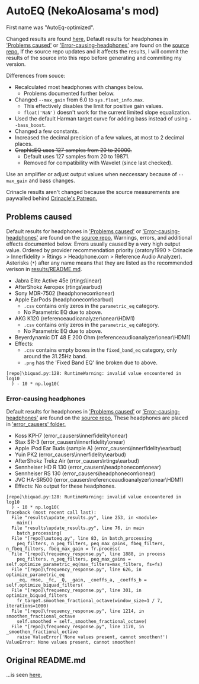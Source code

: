 # AutoEQ (NekoAlosama's mod)
First name was "AutoEq-optimized".


Changed results are found [here.](./results)
Default results for headphones in ['Problems caused'](#problems-caused) or ['Error-causing-headphones'](#error-causing-headphones) are found on the [source repo.](https://github.com/jaakkopasanen/AutoEq/tree/master/results)
If the source repo updates and it affects the results, I will commit the results of the source into this repo before generating and commiting my version.


Differences from souce:
- Recalculated most headphones with changes below.
  - Problems documented further below.
- Changed `--max_gain` from 6.0 to `sys.float_info.max`.
  - This effectively disables the limit for positive gain values.
  - `float('NaN')` doesn't work for the current limited slope equalization.
- Used the default Harman target curve for adding bass instead of using `--bass_boost`.
- Changed a few constants.
- Increased the decimal precision of a few values, at most to 2 decimal places.
- ~~GraphicEQ uses 127 samples from 20 to 20000.~~
  - Default uses 127 samples from 20 to 19871.
  - Removed for compatibility with Wavelet (since last checked).


Use an amplifier or adjust output values when neccessary because of `--max_gain` and bass changes.


Crinacle results aren't changed because the source measurements are paywalled behind [Crinacle's Patreon.](https://www.patreon.com/crinacle)


## Problems caused
Default results for headphones in ['Problems caused'](#problems-caused) or ['Error-causing-headphones'](#error-causing-headphones) are found on the [source repo.](https://github.com/jaakkopasanen/AutoEq/tree/master/results)
Warnings, errors, and additional effects documented below. Errors usually caused by a very high output value.
Ordered by provider recommendation priority (oratory1990 > Crinacle > Innerfidelity > Rtings > Headphone.com > Reference Audio Analyzer). Asterisks (`*`) after any name means that they are listed as the recommended verison in [results/README.md](./results/README.md). 


- Jabra Elite Active 45e (rtings\inear)
- AfterShokz Aeropex (rtings\earbud)
- Sony MDR-7502 (headphonecom\onear)
- Apple EarPods (headphonecom\earbud)
  - `.csv` contains only zeros in the `parametric_eq` category.
  - No Parametric EQ due to above.
- AKG K120 (referenceaudioanalyzer\onear\HDM1)
  - `.csv` contains only zeros in the `parametric_eq` category.
  - No Parametric EQ due to above.
- Beyerdynamic DT 48 E 200 Ohm (referenceaudioanalyzer\onear\HDM1)
- Effects:
  - `.csv` contains empty boxes in the `fixed_band_eq` category, only around the 31.25Hz band.
  - `.png` has the 'Fixed Band EQ' line broken due to above.
```
[repo]\biquad.py:128: RuntimeWarning: invalid value encountered in log10
  ) - 10 * np.log10(
```


### Error-causing headphones 
Default results for headphones in ['Problems caused'](#problems-caused) or ['Error-causing-headphones'](#error-causing-headphones) are found on the [source repo.](https://github.com/jaakkopasanen/AutoEq/tree/master/results)
These headphones are placed in ['error_causers' folder.](./measurements/error_causers)
- Koss KPH7 (error_causers\innerfidelity\onear)
- Stax SR-3 (error_causers\innerfidelity\onear)
- Apple iPod Ear Buds (sample A) (error_causers\innerfidelity\earbud)
- Yuin PK2 (error_causers\innerfidelity\earbud)
- AfterShokz Trekz Air (error_causers\rtings\earbud)
- Sennheiser HD R 130 (error_causers\headphonecom\onear)
- Sennheiser RS 130 (error_causers\headphonecom\onear)
- JVC HA-SR500 (error_causers\referenceaudioanalyzer\onear\HDM1)
- Effects: No output for these headphones.
```
[repo]\biquad.py:128: RuntimeWarning: invalid value encountered in log10
  ) - 10 * np.log10(
Traceback (most recent call last):
  File "results\update_results.py", line 253, in <module>
    main()
  File "results\update_results.py", line 76, in main
    batch_processing(
  File "[repo]\autoeq.py", line 83, in batch_processing
    peq_filters, n_peq_filters, peq_max_gains, fbeq_filters, n_fbeq_filters, fbeq_max_gain = fr.process(
  File "[repo]\frequency_response.py", line 1888, in process
    peq_filters, n_peq_filters, peq_max_gains = self.optimize_parametric_eq(max_filters=max_filters, fs=fs)
  File "[repo]\frequency_response.py", line 626, in optimize_parametric_eq
    _eq, rmse, _fc, _Q, _gain, _coeffs_a, _coeffs_b = self.optimize_biquad_filters(
  File "[repo]\frequency_response.py", line 301, in optimize_biquad_filters
    fr_target.smoothen_fractional_octave(window_size=1 / 7, iterations=1000)
  File "[repo]\frequency_response.py", line 1214, in smoothen_fractional_octave
    self.smoothed = self._smoothen_fractional_octave(
  File "[repo]\frequency_response.py", line 1170, in _smoothen_fractional_octave
    raise ValueError('None values present, cannot smoothen!')
ValueError: None values present, cannot smoothen!
```


## Original README.md
...is seen [here.](https://github.com/jaakkopasanen/AutoEq/blob/master/README.md)
